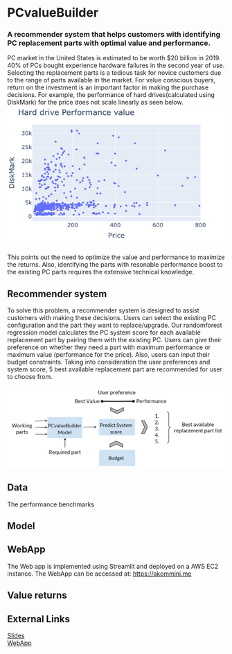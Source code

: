 # PCvalueBuilder
### A recommender system that helps customers with identifying PC replacement parts with optimal value and performance.
PC market in the United States is estimated to be worth $20 billion in 2019. 40% of PCs bought experience hardware failures in the second year of use. Selecting the  replacement parts is a tedious task for novice customers due to the range of parts available in the market. For value conscious buyers, return on the investment is an important factor in making the purchase decisions. For example, the performance of hard drives(calculated using DiskMark) for the price does not scale linearly as seen below.
![HarddriveValue](/src/EDA/HDD_perf_price_fin.png)

This points out the need to optimize the value and performance to maximize the returns. Also, identifying the parts with resonable performance boost to the existing PC parts requires the extensive technical knowledge.

## Recommender system
To solve this problem, a recommender system is designed to assist customers with making these decisions. Users can select the existing PC configuration and the part they want to replace/upgrade. Our randomforest regression model calculates the PC system score for each available replacement part by pairing them with the existing PC. Users can give their preference on whether they need a part with maximum performance or maximum value (performance for the price). Also, users can input their budget constraints. Taking into consideration the user preferences and system score, 5 best available replacement part are recommended for user to choose from.

![ModelArch](/src/EDA/Architecture.png)

## Data
The performance benchmarks

## Model


## WebApp
The Web app is implemented using Streamlit and deployed on a AWS EC2 instance. The WebApp can be accessed at: https://akommini.me

## Value returns

## External Links
[Slides](https://docs.google.com/presentation/d/1LHpEzARqDha4KzdbR8knts1USW-q8ZNy6Wm3gi-RkPI/edit?usp=sharing)<br/>
[WebApp](https://akommini.me)
